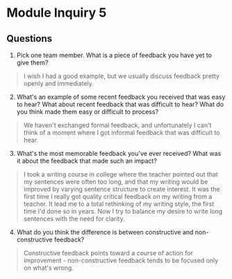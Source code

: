 # Module Inquiry 5

## Questions

1. Pick one team member. What is a piece of feedback you have yet to give them?
> I wish I had a good example, but we usually discuss feedback pretty openly and immediately.
2. What's an example of some recent feedback you received that was easy to hear? What about recent feedback that was difficult to hear? What do you think made them easy or difficult to process?
> We haven't exchanged formal feedback, and unfortunately I can't think of a moment where I got informal feedback that was difficult to hear.
3. What's the most memorable feedback you've ever received? What was it about the feedback that made such an impact?
> I took a writing course in college where the teacher pointed out that my sentences were often too long, and that my writing would be improved by varying sentence structure to create interest. It was the first time I really got quality critical feedback on my writing from a teacher. It lead me to a total rethinking of my writing style, the first time I'd done so in years. Now I try to balance my desire to write long sentences with the need for clarity.
4. What do you think the difference is between constructive and non-constructive feedback?
> Constructive feedback points toward a course of action for improvement - non-constructive feedback tends to be focused only on what's wrong.